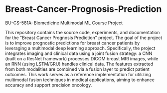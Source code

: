 # Breast-Cancer-Prognosis-Prediction
BU-CS-581A: Biomedicine Multimodal ML Course Project

This repository contains the source code, experiments, and documentation for the "Breast Cancer Prognosis Prediction" project. The goal of the project is to improve prognostic predictions for breast cancer patients by leveraging a multimodal deep learning approach. Specifically, the project integrates imaging and clinical data using a joint fusion strategy: a CNN (built on a ResNet framework) processes DICOM breast MRI images, while an RNN (using LSTM/GRU) handles clinical data. The features extracted from both modalities are combined via a fusion layer to predict patient outcomes. This work serves as a reference implementation for utilizing multimodal fusion techniques in medical applications, aiming to enhance accuracy and support precision oncology.
